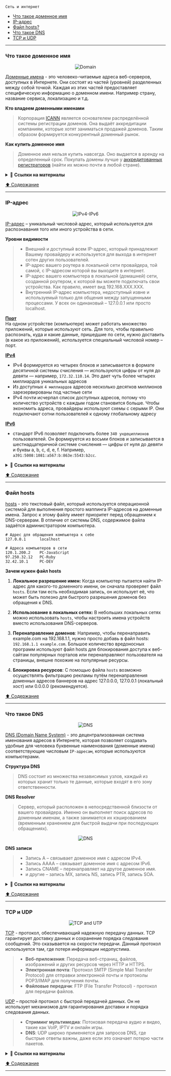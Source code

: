 <a id="network"/></a>
`Сеть и интернет`
- [Что такое доменное имя](#что-такое-доменное-имя)
- [IP-адрес](#ip-адрес)
- [Файл hosts?](#файл-hosts)
- [Что такое DNS](#что-такое-dns)  
- [TCP и UDP](#tcp-и-udp)

***
### Что такое доменное имя

<p align="center"><img src="./assets/domain.png" alt="Domain"/></p>

[Доменные имена](https://ru.wikipedia.org/wiki/%D0%94%D0%BE%D0%BC%D0%B5%D0%BD%D0%BD%D0%BE%D0%B5_%D0%B8%D0%BC%D1%8F) - это человеко-читаемые адреса веб-серверов, доступных в Интернете. Они состоят из частей (уровней) разделенных между собой точкой. Каждая из этих частей предоставляет специфическую информацию о доменном имени. Например страну, название сервиса, локализацию и т.д.

**Кто владеем доменными именами**
> Корпорация [ICANN](https://ru.wikipedia.org/wiki/ICANN) является основателем распределённой системы регистрации доменов. Она выдаёт аккредитации компаниям, которые хотят заниматься продажей доменов. Таким образом формируется конкурентный доменный рынок.

**Как купить доменное имя**
> Доменное имя нельзя купить навсегда. Оно выдается в аренду на определенный срок. Покупать домены лучше у [аккредитованных регистраторов](https://www.icann.org/en/accredited-registrars?filter-letter=a&sort-direction=asc&sort-param=name&page=1) (найти их можно почти в любой стране).

<details>
<summary>🔗 <b>Ссылки на материалы</b></summary>

1. 📄 [**Что такое доменные имена** – MDN](https://developer.mozilla.org/ru/docs/Learn/Common_questions/What_is_a_domain_name)
2. 📄 [**Доменное имя в призме закона** – habr](https://habr.com/ru/post/557786/)
</details>

[⬆️ Содержание](#network)

***

### IP-адрес

<p align="center"><img src="./assets/ipv4-ipv6.jpg" alt="IPv4-IPv6"/></p>

[IP-адрес](https://ru.wikipedia.org/wiki/IP-%D0%B0%D0%B4%D1%80%D0%B5%D1%81) – уникальный числовой адрес, который используется для распознавания того или иного устройства в сети.

**Уровни видимости**
> - Внешний и доступный всем IP-адрес, который принадлежит Вашему провайдеру и используется для выхода в интернет сотен других пользователей.
> - IP-адрес вашего роутера в локальной сети провайдера, той самой, с IP-адресом которой вы выходите в интернет.
> - IP-адрес вашего компьютера в локальной (домашней) сети, созданной роутером, к которой вы можете подключать свои устройства. Как правило, имеет вид 192.168.XXX.XXX.
> - Внутренний IP-адрес компьютера, недоступный извне и используемый только для общения между запущенными процессами. У всех он одинаковый – 127.0.0.1 или просто localhost.

**[Порт](https://ru.wikipedia.org/wiki/%D0%9F%D0%BE%D1%80%D1%82_(%D0%BA%D0%BE%D0%BC%D0%BF%D1%8C%D1%8E%D1%82%D0%B5%D1%80%D0%BD%D1%8B%D0%B5_%D1%81%D0%B5%D1%82%D0%B8))**   
На одном устройстве (компьютере) может работать множество приложений, которые используют сеть. Для того, чтобы правильно распознать, куда и какие данные, пришедшие по сети, нужно доставить (в какое из приложений), используется специальный числовой номер – порт.

**[IPv4](https://ru.wikipedia.org/wiki/IPv4)**  
- IPv4 формируется из четырех блоков и записывается в формате десятичной системы счисления — используются цифры от нуля до девяти — например, `172.32.110.14`. Это дает чуть более четырех миллиардов уникальных адресов
- Из доступных `4 миллиардов` адресов несколько десятков миллионов зарезервированы под частные сети
- IPv4 почти исчерпал список доступных адресов, потому что количество устройств с каждым годом становится больше. Чтобы экономить адреса, провайдеры используют схемы с серыми IP. Они подключают сотни пользователей к одному глобальному адресу

**[IPv6](https://ru.wikipedia.org/wiki/IPv6)**  
- стандарт IPv6 позволяет подключить более `340 ундециллионов` пользователей. Он формируется из восьми блоков и записывается в шестнадцатеричной системе счисления — цифры от нуля до девяти и буквы a, b, c, d, e, f. Например, `a391:5008:1081:a567:b:863e:5543:b2cc`.

<details>
    <summary>🔗 <b>Ссылки на материалы</b></summary>

1. 📄 [**Компьютерные адреса** – hexlet](https://ru.hexlet.io/courses/internet-fundamentals/lessons/computer-addresses/theory_unit)
2. 📺 [**Адреса IPv6 | Компьютерные сети. Продвинутые темы** – YouTube](https://youtu.be/KRAKAAJTxTg)

</details>

[⬆️ Содержание](#network)

***
### Файл hosts

[hosts](https://ru.wikipedia.org/wiki/Hosts) - это текстовый файл, который используется операционной системой для выполнения простого маппинга IP-адресов на доменные имена. Запрос к этому файлу имеет приоритет перед обращением к DNS-серверам. В отличие от системы DNS, содержимое файла задаётся администратором компьютера.

```
# Адрес для обращения компьютера к себе
127.0.0.1      localhost

# Адреса компьютеров в сети
120.1.200.2    PC-JavaScript
97.250.32.12   PC-Ruby
32.42.10.1     PC-DEV
```

**Зачем нужен файл hosts**
1. **Локальное разрешение имен:** Когда компьютер пытается найти IP-адрес для какого-то доменного имени, он сначала проверяет файл `hosts`. Если там есть необходимая запись, он использует её, что может быть полезно для быстрого разрешения доменов без обращения к DNS.

2. **Использование в локальных сетях:** В небольших локальных сетях можно использовать `hosts`, чтобы настроить имена устройств вместо использования DNS-серверов.
3. **Перенаправление доменов**: Например, чтобы перенаправить example.com на 192.168.1.1, нужно просто добавь в файл hosts: `192.168.1.1 example.com`. Большое количество вредоносных программ используют файл hosts для блокирования доступа к веб-сайтам популярных порталов или перенаправляют пользователя на страницы, внешне похожие на популярные ресурсы.
4. **Блокировка ресурсов**: С помощью файла `hosts` возможно осуществлять фильтрацию рекламы путём перенаправления доменных адресов баннеров на адрес 127.0.0.0, 127.0.0.1 (локальный хост) или 0.0.0.0 (рекомендуется).

[⬆️ Содержание](#network)

***

### Что такое DNS

<p align="center"><img src="./assets/dns.png" alt="DNS"/></p>

[DNS (Domain Name System)](https://ru.wikipedia.org/wiki/DNS) - это децентрализованная система именования адресов в Интернете, которая позволяет создавать удобные для человека буквенные наименования (доменные имена) соответствующие числовым `IP-адресам`, которые используются компьютерами.

**Структура DNS**  
> DNS состоит из множества независимых узлов, каждый из которых хранит только те данные, которые входят в его зону ответственности.

**DNS Resolver**
> Сервер, который расположен в непосредственной близости от вашего провайдера. Именно он выполняет поиск адресов по доменным именам, а также занимается их кэшированием (временным хранением для быстрой выдачи при последующих обращениях).

<p align="center"><img src="./assets/dns-explained.jpg" alt="DNS"/></p>

**DNS записи**
> - Запись A – связывает доменное имя с адресом IPv4.
> - Запись AAAA – связывает доменное имя с адресом IPv6.
> - Запись CNAME – перенаправляет на другое доменное имя.
> - и другие – запись MX, запись NS, запись PTR, запись SOA.

<details>
<summary>🔗 <b>Ссылки на материалы</b></summary>

1. 📄 [**Что такое DNS-сервер простыми словами** – hexlet](https://guides.hexlet.io/ru/dns/)
2. 📺 [**Система доменных имен DNS** — YouTube](https://www.youtube.com/watch?v=B0J0c0KLtbQ&ab_channel=AndreySozykin)
3. 📄 [**Давайте уже разберемся в DNS** – habr](https://habr.com/ru/post/303446/)
4. 📄 [**Как это работает: Пара слов о DNS** – habr](https://habr.com/ru/company/1cloud/blog/309018/)
</details>

[⬆️ Содержание](#network)

***

### TCP и UDP

<p align="center"><img src="./assets/tcp-udp.jpeg" alt="TCP and UTP"/></p>

[TCP](https://ru.wikipedia.org/wiki/Transmission_Control_Protocol) - протокол, обеспечивающий надежную передачу данных. TCP гарантирует доставку данных и сохранение порядка следования сообщений. Это сказывается на скорости передачи. Данный протокол используется там, где потеря информации недопустима.
> - **Веб-приложения**: Передача веб-страниц, файлов, изображений и других ресурсов через HTTP и HTTPS.
> - **Электронная почта**: Протокол SMTP (Simple Mail Transfer Protocol) для отправки электронной почты и протоколы POP3/IMAP для получения почты.
> - **Файловые передачи**: FTP (File Transfer Protocol) - протокол для передачи файлов. 

[UDP](https://ru.wikipedia.org/wiki/UDP) – простой протокол с быстрой передачей данных. Он не использует механизмов для гарантирования доставки и порядка следования данных.
> - **Стриминг мультимедиа**: Потоковая передача аудио и видео, такие как VoIP, IPTV и онлайн игры.
> - **DNS**: UDP широко применяется для запросов DNS, где быстрые ответы важны, даже если это означает потерю части пакетов.

<details>
<summary>🔗 <b>Ссылки на материалы</b></summary>

1. 📄 [**Протоколы TCP и UDP** – doka.guide](https://doka.guide/tools/tcp-udp-protocols/) 
2. 📺 [**Протокол TCP | Курс "Компьютерные сети"** — YouTube](https://www.youtube.com/watch?v=CKUOb4htnB4)
3. 📺 [**Протокол UDP | Курс "Компьютерные сети"** — YouTube](https://www.youtube.com/watch?v=GBrLfZvRrd8)
</details>

[⬆️ Содержание](#network)

***
